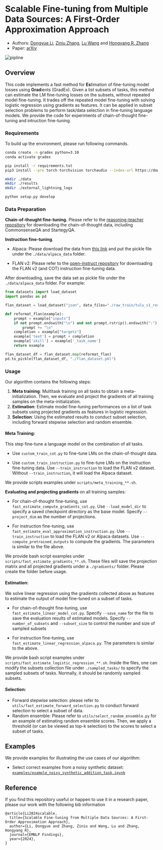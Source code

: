 # Scalable Fine-tuning from Multiple Data Sources: A First-Order Approximation Approach
- Authors: [Dongyue Li](https://lidongyue12138.github.io/), [Ziniu Zhang](https://ziniuzhang.github.io/), [Lu Wang](https://web.eecs.umich.edu/~wangluxy/) and [Hongyang R. Zhang](https://www.hongyangzhang.com/)
- Paper: [arXiv]()

![pipline](./gradex.png)


## Overview

This code implements a fast method for **Es**timation of fine-tuning model losses using **Grad**ients (GradEx). Given a list subsets of tasks, this method can estimate the LM fine-tuning losses on the subsets, without repeated model fine-tuning. It trades off the repeated model fine-tuning with solving logistic regression using gradients as features. It can be applied in subset selection problems to perform task/data selection in fine-tuning language models. We provide the code for experiments of chain-of-thought fine-tuning and intruction fine-tuning.

### Requirements

To build up the environment, please run following commands.

```bash
conda create -n gradex python=3.10
conda activate gradex

pip install -r requirements.txt 
pip3 install --pre torch torchvision torchaudio --index-url https://download.pytorch.org/whl/nightly/cu124  # check the correct version for pytorch nightly about CUDA

mkdir ./data
mkdir ./results
mkdir ./external_lightning_logs

python setup.py develop
```

### Data Preparation

**Chain-of-thought fine-tuning.** Please refer to the [reasoning-teacher repository](https://github.com/itsnamgyu/reasoning-teacher) for downloading the chain-of-thought data, including CommonsenseQA and StartegyQA. 

**Instruction fine-tuning**. 

- Alpaca: Please download the data from [this link](https://github.com/HazyResearch/skill-it/blob/main/aux_data/alpaca_final.pkl) and put the pickle file under the `./data/alpaca_data` folder.  


- FLAN v2: Please refer to the [open-instruct repository](https://github.com/allenai/open-instruct) for downloading the FLAN v2 (and COT) instruction fine-tuning data. 

After downloading, save the data set as pickle file under the `./data/alpaca_data` folder.  For example: 

```python
from datasets import load_dataset
import pandas as pd

flan_dataset = load_dataset("json", data_files="./raw_train/tulu_v1_resampled_flan_100k.jsonl")["train"]

def reformat_flan(example):
    prompt = example["inputs"]
    if not prompt.endswith("\n") and not prompt.rstrip().endswith(":"):
        prompt += "\n"
    completion = example["targets"]
    example['text'] = prompt + completion
    example['skill'] = example['_task_name']
    return example

flan_dataset_df = flan_dataset.map(reformat_flan)
pd.to_pickle(flan_dataset_df, "./flan_dataset.pkl")
```


### Usage

Our algorithm contains the following steps:

1. **Meta training**: Multitask training on all tasks to obtain a meta-initialization. Then, we evaluate and project the gradients of all training samples on the meta-initialization. 
2. **Estimation**: Estimate model fine-tuning performances on a list of task subsets using projected gradients as features in logistic regression. 
3. **Selection**: Using the estimated results to conduct subset selection, including forward stepwise selection and random ensemble. 


#### Meta Training:

This step fine-tune a language model on the combination of all tasks. 

- Use `custom_train_cot.py` to fine-tune LMs on the chain-of-thought data. 

- Use `custom_train_instruction.py` to fine-tune LMs on the instruction fine-tuning data. Use `--train_instruction` to load the FLAN v2 dataset. Without `--train_instruction`, it will load the Alpaca dataset. 

We provide scripts examples under `scripts/meta_training_**.sh`. 

**Evaluating and projecting gradients** on all training samples: 

- For chain-of-thought fine-tuning, use `fast_estimate_compute_gradients_cot.py`. Use `--load_model_dir` to specify a saved checkpoint directory as the base model. Specify `--project_dim` as the number of projections. 

- For instruction fine-tuning, use `fast_estimate_eval_approximation_instruction.py`. Use `--train_instruction` to load the FLAN v2 or Alpaca datasets. Use `--compute_pretrained_outputs` to compute the gradients. The parameters is similar to the file above. 

We provide bash script examples under `scripts/fast_estimate_gradients_**.sh`. These files will save the projection matrix and all projected gradients under a `./gradients/` folder. Please create the folder before usage. 

#### Estimation:

We solve linear regression using the gradients collected above as features to estimate the output of model fine-tuned on a subset of tasks. 

- For chain-of-thought fine-tuning, use `fast_estimate_linear_model_cot.py`. Specify `--save_name` for the file to save the evaluation results of estimated models. Specify `--number_of_subsets` and `--subset_size` to control the number and size of sampled subsets

- For instruction fine-tuning, use `fast_estimate_linear_regression_alpaca.py`.  The parameters is similar to the above. 

We provide bash script examples under `scripts/fast_estimate_logistic_regression_**.sh`. Inside the files, one can modify the subsets collection file under `./sampled_tasks/` to specify the sampled subsets of tasks. Normally, it should be randomly sampled subsets. 

#### Selection:
- Forward stepwise selection: please refer to `utils/fast_estimate_forward_selection.py` to conduct forward selection to select a subset of data. 
- Random ensemble: Please refer to `utils/select_random_ensemble.py` for an example of estimating random ensemble scores. Then, we apply a threshold (or can be viewed as top-k selection) to the scores to select a subset of tasks. 


## Examples

We provide examples for illustrating the use cases of our algorithm:
- Select correct examples from a noisy synthetic dataset: [`examples/example_noisy_synthetic_addition_task.ipynb`](https://github.com/VirtuosoResearch/Scalable-finetuning/blob/main/examples/example_noisy_synthetic_addition_task.ipynb)


## Reference
If you find this repository useful or happen to use it in a research paper, please our work with the following bib information

```
@article{Li2024scalable,
  title={Scalable Fine-tuning from Multiple Data Sources: A First-Order Approximation Approach},
  author={Li, Dongyue and Zhang, Ziniu and Wang, Lu and Zhang, Hongyang R},
  journal={EMNLP Findings},
  year={2024},
}
```

